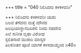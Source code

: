 +++
title = "040 ನಿಲಿಸಿದನು ಕಳಕಳವನೀ"

+++
ನಿಲಿಸಿದನು ಕಳಕಳವನೀ ಯದು   
ಬಲವ ತೆಗೆದನು ಮತ್ತೆ ಮೌನದ   
ಜಲಧಿಯಾಸ್ಥಾನದಿದಿರಲಿ ನಿಂದು ಸಹದೇವ  
ಎಲೆ ಸುನೀತ ವೃಥಾ ವಿರೋಧ  
ಸ್ಖಲಿತನಾದೆ ಮುರಾರಿ ಮಾನ್ಯರ   
ತಿಲಕನೀತನ ಪೂಜೆ ಯಾಗಕೆ ಕಳಸವಾಯ್ತೆಂದ     ॥40॥